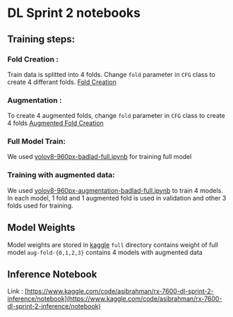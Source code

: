 # DL Sprint 2 notebooks
## Training steps:
### Fold Creation :
Train data is splitted into 4 folds. Change `fold` parameter in `CFG` class to create 4 differant folds.
[Fold Creation](fold-creation.ipynb)

### Augmentation :
To create 4 augmented folds, change `fold` parameter in `CFG` class to create 4 folds
[Augmented Fold Creation](augmented-fold-creation.ipynb)

### Full Model Train:
We used [yolov8-960px-badlad-full.ipynb](yolov8-960px-badlad-full.ipynb) for training full model

### Training with augmented data:
We used [yolov8-960px-augmentation-badlad-full.ipynb](yolov8-960px-augmentation-badlad-full.ipynb) to train 4 models. In each model, 1 fold and 1 augmented fold is used in validation and other 3 folds used for training.

## Model Weights
Model weights are stored in [kaggle](https://www.kaggle.com/datasets/asibrahman/dl-sprint-2)
`full` directory contains weight of full model
`aug-fold-{0,1,2,3}` contains 4 models with augmented data

## Inference Notebook
Link : [https://www.kaggle.com/code/asibrahman/rx-7600-dl-sprint-2-inference/notebook](https://www.kaggle.com/code/asibrahman/rx-7600-dl-sprint-2-inference/notebook)

